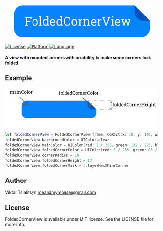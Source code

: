 <div align="center">
<img src="https://github.com/viktart/FoldedCornerView/blob/master/Screenshots/TheViewWithText.png">
</div>

[![License](https://img.shields.io/badge/license-MIT-green)]()
[![Platform](https://img.shields.io/badge/platform-ios-lightgrey)]()
[![Language](https://img.shields.io/badge/language-Swift-orange.svg?style=flat)]()

#### A view with rounded corners with an ability to make some corners look folded

## Example
![](/Screenshots/Measurements.png)
```swift
let foldedCornerView = FoldedCornerView(frame: CGRect(x: 30, y: 100, width: 150, height: 35))
foldedCornerView.backgroundColor = UIColor.clear
foldedCornerView.mainColor = UIColor(red: 3 / 255, green: 132 / 255, blue: 252 / 255, alpha: 1)
foldedCornerView.foldedCornerColor = UIColor(red: 6 / 255, green: 83 / 255, blue: 186 / 255, alpha: 1)
foldedCornerView.cornerRadius = 10
foldedCornerView.foldedCornerHeight = 17
foldedCornerView.foldedCornerMask = [.layerMaxXMinYCorner]
```

## Author

Viktar Tsialitsyn meandmymouse@gmail.com

## License

FoldedCornerView is available under MIT license. See the LICENSE file for more info.
